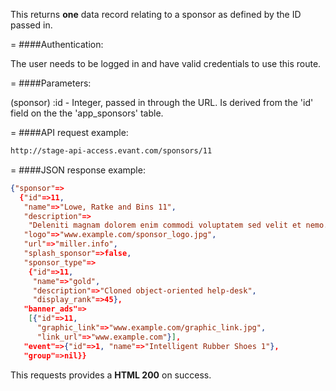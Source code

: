 <!-- --- title: GET /sponsors/:id -->

This returns **one** data record relating to a sponsor as defined by the ID passed in.

=
####Authentication:

The user needs to be logged in and have valid credentials to use this route.

=
####Parameters:

(sponsor) :id - Integer, passed in through the URL. Is derived from the 'id' field on the the 'app_sponsors' table.

=
####API request example:
```html
http://stage-api-access.evant.com/sponsors/11
```

=
####JSON response example:

```json
{"sponsor"=>
  {"id"=>11,
   "name"=>"Lowe, Ratke and Bins 11",
   "description"=>
    "Deleniti magnam dolorem enim commodi voluptatem sed velit et nemo.",
   "logo"=>"www.example.com/sponsor_logo.jpg",
   "url"=>"miller.info",
   "splash_sponsor"=>false,
   "sponsor_type"=>
    {"id"=>11,
     "name"=>"gold",
     "description"=>"Cloned object-oriented help-desk",
     "display_rank"=>45},
   "banner_ads"=>
    [{"id"=>11,
      "graphic_link"=>"www.example.com/graphic_link.jpg",
      "link_url"=>"www.example.com"}],
   "event"=>{"id"=>1, "name"=>"Intelligent Rubber Shoes 1"},
   "group"=>nil}}
```

This requests provides a <strong>HTML 200</strong> on success.